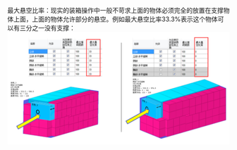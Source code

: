 最大悬空比率：现实的装箱操作中一般不苛求上面的物体必须完全的放置在支撑物体上面，上面的物体允许部分的悬空。例如最大悬空比率33.3%表示这个物体可以有三分之一没有支撑：![](/assets/图片8a.png)

